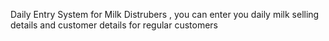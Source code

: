 Daily Entry System for Milk Distrubers , you can enter you daily milk selling details and customer details for regular customers
